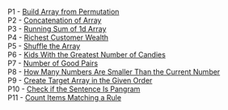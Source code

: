 P1 - [Build Array from Permutation](https://leetcode.com/problems/build-array-from-permutation/)</br>
P2 - [Concatenation of Array](https://leetcode.com/problems/concatenation-of-array/)</br>
P3 - [Running Sum of 1d Array](https://leetcode.com/problems/running-sum-of-1d-array/)</br>
P4 - [Richest Customer Wealth](https://leetcode.com/problems/richest-customer-wealth/)</br>
P5 - [Shuffle the Array](https://leetcode.com/problems/shuffle-the-array/)</br>
P6 - [Kids With the Greatest Number of Candies](https://leetcode.com/problems/kids-with-the-greatest-number-of-candies/)</br>
P7 - [Number of Good Pairs](https://leetcode.com/problems/number-of-good-pairs/)</br>
P8 - [How Many Numbers Are Smaller Than the Current Number](https://leetcode.com/problems/how-many-numbers-are-smaller-than-the-current-number/)</br>
P9 - [Create Target Array in the Given Order](https://leetcode.com/problems/create-target-array-in-the-given-order/)</br>
P10 - [Check if the Sentence Is Pangram](https://leetcode.com/problems/check-if-the-sentence-is-pangram/)</br>
P11 - [Count Items Matching a Rule](https://leetcode.com/problems/count-items-matching-a-rule/)</br>
